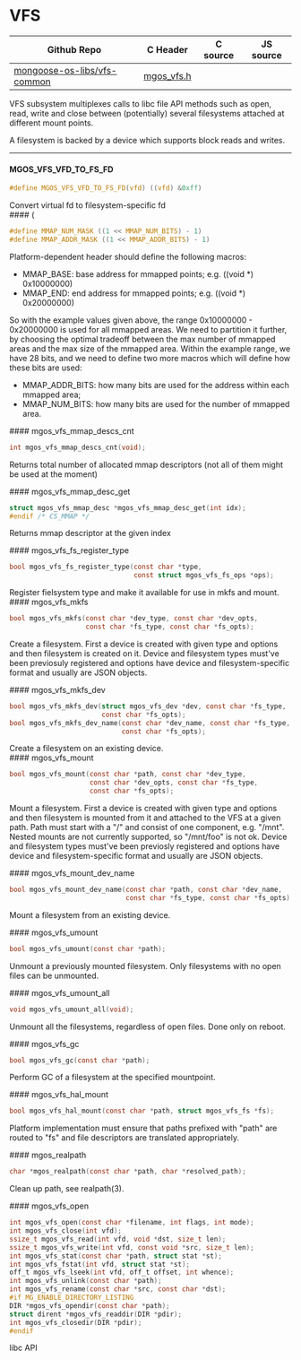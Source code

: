 # VFS
| Github Repo | C Header | C source  | JS source |
| ----------- | -------- | --------  | ----------------- |
| [mongoose-os-libs/vfs-common](https://github.com/mongoose-os-libs/vfs-common) | [mgos_vfs.h](https://github.com/mongoose-os-libs/vfs-common/tree/master/include/mgos_vfs.h) | &nbsp;  | &nbsp;         |

VFS subsystem multiplexes calls to libc file API methods such as open,
read, write and close between (potentially) several filesystems attached
at different mount points.

A filesystem is backed by a device which supports block reads and writes.


 ----- 
#### MGOS_VFS_VFD_TO_FS_FD

```c
#define MGOS_VFS_VFD_TO_FS_FD(vfd) ((vfd) &0xff)
```
<div class="apidescr">
 Convert virtual fd to filesystem-specific fd 
</div>
#### (

```c
#define MMAP_NUM_MASK ((1 << MMAP_NUM_BITS) - 1)
#define MMAP_ADDR_MASK ((1 << MMAP_ADDR_BITS) - 1)
```
<div class="apidescr">

Platform-dependent header should define the following macros:

- MMAP_BASE: base address for mmapped points; e.g. ((void *) 0x10000000)
- MMAP_END:  end address for mmapped points; e.g. ((void *) 0x20000000)

So with the example values given above, the range 0x10000000 - 0x20000000 is
used for all mmapped areas. We need to partition it further, by choosing the
optimal tradeoff between the max number of mmapped areas and the max size
of the mmapped area. Within the example range, we have 28 bits, and we
need to define two more macros which will define how these bits are used:

- MMAP_ADDR_BITS: how many bits are used for the address within each
  mmapped area;
- MMAP_NUM_BITS: how many bits are used for the number of mmapped area.
 
</div>
#### mgos_vfs_mmap_descs_cnt

```c
int mgos_vfs_mmap_descs_cnt(void);
```
<div class="apidescr">

Returns total number of allocated mmap descriptors (not all of them might be
used at the moment)
 
</div>
#### mgos_vfs_mmap_desc_get

```c
struct mgos_vfs_mmap_desc *mgos_vfs_mmap_desc_get(int idx);
#endif /* CS_MMAP */
```
<div class="apidescr">

Returns mmap descriptor at the given index
 
</div>
#### mgos_vfs_fs_register_type

```c
bool mgos_vfs_fs_register_type(const char *type,
                               const struct mgos_vfs_fs_ops *ops);
```
<div class="apidescr">
 Register fielsystem type and make it available for use in mkfs and mount. 
</div>
#### mgos_vfs_mkfs

```c
bool mgos_vfs_mkfs(const char *dev_type, const char *dev_opts,
                   const char *fs_type, const char *fs_opts);
```
<div class="apidescr">

Create a filesystem.
First a device is created with given type and options and then filesystem
is created on it. Device and filesystem types must've been previosuly
registered and options have device and filesystem-specific format
and usually are JSON objects.
 
</div>
#### mgos_vfs_mkfs_dev

```c
bool mgos_vfs_mkfs_dev(struct mgos_vfs_dev *dev, const char *fs_type,
                       const char *fs_opts);
bool mgos_vfs_mkfs_dev_name(const char *dev_name, const char *fs_type,
                            const char *fs_opts);
```
<div class="apidescr">
 Create a filesystem on an existing device. 
</div>
#### mgos_vfs_mount

```c
bool mgos_vfs_mount(const char *path, const char *dev_type,
                    const char *dev_opts, const char *fs_type,
                    const char *fs_opts);
```
<div class="apidescr">

Mount a filesystem.
First a device is created with given type and options and then filesystem
is mounted from it and attached to the VFS at a given path.
Path must start with a "/" and consist of one component, e.g. "/mnt".
Nested mounts are not currently supported, so "/mnt/foo" is not ok.
Device and filesystem types must've been previosly registered and options
have device and filesystem-specific format and usually are JSON objects.
 
</div>
#### mgos_vfs_mount_dev_name

```c
bool mgos_vfs_mount_dev_name(const char *path, const char *dev_name,
                             const char *fs_type, const char *fs_opts);
```
<div class="apidescr">

Mount a filesystem from an existing device.
 
</div>
#### mgos_vfs_umount

```c
bool mgos_vfs_umount(const char *path);
```
<div class="apidescr">

Unmount a previously mounted filesystem.
Only filesystems with no open files can be unmounted.
 
</div>
#### mgos_vfs_umount_all

```c
void mgos_vfs_umount_all(void);
```
<div class="apidescr">

Unmount all the filesystems, regardless of open files.
Done only on reboot.
 
</div>
#### mgos_vfs_gc

```c
bool mgos_vfs_gc(const char *path);
```
<div class="apidescr">

Perform GC of a filesystem at the specified mountpoint.
 
</div>
#### mgos_vfs_hal_mount

```c
bool mgos_vfs_hal_mount(const char *path, struct mgos_vfs_fs *fs);
```
<div class="apidescr">

Platform implementation must ensure that paths prefixed with "path" are
routed to "fs" and file descriptors are translated appropriately.
 
</div>
#### mgos_realpath

```c
char *mgos_realpath(const char *path, char *resolved_path);
```
<div class="apidescr">

Clean up path, see realpath(3).
 
</div>
#### mgos_vfs_open

```c
int mgos_vfs_open(const char *filename, int flags, int mode);
int mgos_vfs_close(int vfd);
ssize_t mgos_vfs_read(int vfd, void *dst, size_t len);
ssize_t mgos_vfs_write(int vfd, const void *src, size_t len);
int mgos_vfs_stat(const char *path, struct stat *st);
int mgos_vfs_fstat(int vfd, struct stat *st);
off_t mgos_vfs_lseek(int vfd, off_t offset, int whence);
int mgos_vfs_unlink(const char *path);
int mgos_vfs_rename(const char *src, const char *dst);
#if MG_ENABLE_DIRECTORY_LISTING
DIR *mgos_vfs_opendir(const char *path);
struct dirent *mgos_vfs_readdir(DIR *pdir);
int mgos_vfs_closedir(DIR *pdir);
#endif
```
<div class="apidescr">
 libc API 
</div>

